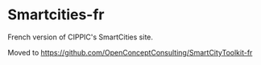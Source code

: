 # Smartcities-fr

French version of CIPPIC's SmartCities site.

Moved to
https://github.com/OpenConceptConsulting/SmartCityToolkit-fr
